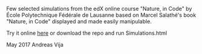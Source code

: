 ﻿Few selected simulations from the edX online course "Nature, in Code" by École Polytechnique Fédérale de Lausanne based on Marcel Salathé's book "Nature, in Code" displayed and made easily manipulable. 

Try it online [here](http://kodu.ut.ee/~andreasv/simulations/) or download the repo and run Simulations.html

May 2017
Andreas Vija